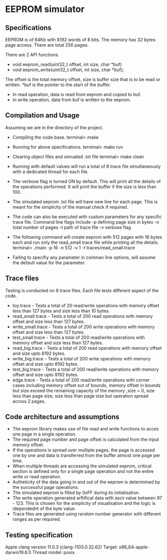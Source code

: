 # EEPROM simulator

## Specifications
EEPROM is of 64Kb with 8192 words of 8 bits. 
The memory has 32 bytes page access. There are total 256 pages.

There are 2 API functions.
- void eeprom_read(uint32_t offset, int size, char *buf)
- void eeprom_write(uint32_t offset, int size, char *buf);

The offset is the total memory offset, size is buffer size that is
to be read or written. *buf is the pointer to the start of the buffer.
- In read operation, data is read from eeprom and copied to buf.
- In write operation, data from buf is written to the eeprom.

## Compilation and Usage
Assuming we are in the directory of the project.
- Compiling the code base.
	terminal> make
- Running for above specifications.
	terminal> make run
- Clearing object files and simuated .txt file
	terminal> make clean

- Running with default values will run a total of 8 trace file simultaneously
with a dedicated thread for each file.
- The verbose flag is turned ON by default. This will print all the details of
the operations performed. It will print the buffer if the size is less than 100.
- The simulated eeprom .txt file will have new line for each page. This is meant for
the simplicity of the manual check if required.

- The code can also be executed with custom parameters for any specific trace file.
Command line flags include	-p defining page size in bytes
				-n total number of pages
				-t path of trace file
				-v verbose flag

- The following command will create eeprom with 512 pages with 16 bytes each
and run only the read_small trace file while printing all the details.
terminal> ./main -p 16 -n 512 -v 1 -t traces/read_small.trace

- Failing to specifiy any parameter in comman line options, will assume the default
value for the parameter.

## Trace files
Testing is conducted on 8 trace files. Each file tests different aspect of the code.
- toy.trace - Tests a total of 20 read/write operations with memory offset less than 127
			bytes and size less than 10 bytes.
- read_small.trace - Tests a total of 200 read operations with memory offset and size less 
			than 127 bytes.
- write_small.trace - Tests a total of 200 write operations with memory offset and size less 
			than 127 bytes.
- test_small.trace - Tests a total of 200 read/write operations with memory offset and size 
			less than 127 bytes.
- read_big.trace - Tests a total of 200 read operations with memory offset and size upto
			8192 bytes.
- write_big.trace - Tests a total of 200 write operations with memory offset and size upto
			8192 bytes.
- test_big.trace - Tests a total of 200 read/write operations with memory offset and size 
				upto 8192 bytes.
- edge.trace - Tests a total of 200 read/write operations with corner cases including memory
				offset out of bounds, memory offset in bounds but size exceed the remaining 
				capacity of the memory ,size = 0, size less than page size, size less than page size
				but operation spread across 2 pages.

## Code architecture and assumptions
- The eeprom library makes use of file read and write functions to acces one page in a single operation.
- The required page number and page offset is calculated from the input memory offset.
- If the operations is spread over multiple pages, the page is accessed one by one and data is transferred
from the buffer atmost one page per time.
- When multiple threads are accessing the simulated eeprom, critical section is defined only for a single
page operation and not the entire write or read operation.
- Autheticity of the data going in and out of the eeprom is deterimined by the successful page operations.
- The simulated eeprom is filled by 0xFF during its initialisation.
- The write operation generated arftifical data with ascii value between 97 - 123. This is chosen for the
simplicity of visualisation and the logic is idependednt of the byte value.
- Trace files are generated using random number generator with different ranges as per required.

## Testing specification
Apple clang version 11.0.3 (clang-1103.0.32.62)
Target: x86_64-apple-darwin19.6.0
Thread model: posix
